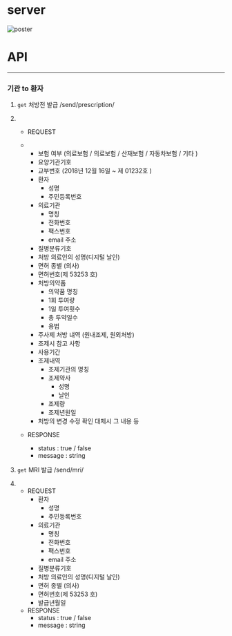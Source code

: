 # server

![poster](https://user-images.githubusercontent.com/19237348/50034937-bbcb1180-0042-11e9-9304-c45edb8785c4.jpg)





# API

----------------------------------------

### 기관 to 환자

1. `get` 처방전 발급 /send/prescription/<userkey>

2. - REQUEST

   - - 보험 여부 (의료보험 / 의료보험 / 산재보험 / 자동차보험 / 기타 )
     - 요양기관기호
     - 교부번호 (2018년 12월 16일 ~ 제 01232호 )
     - 환자
       - 성명
       - 주민등록번호
     - 의료기관
       - 명칭
       - 전화번호
       - 팩스번호
       - email 주소
     - 질병분류기호
     - 처방 의료인의 성명(디지털 날인)
     - 면허 종별 (의사)
     - 면허번호(제 53253 호)
     - 처방의약품
       - 의약품 명칭
       - 1회 투여량
       - 1일 투여횟수
       - 총 투약일수
       - 용법
     - 주사제 처방 냬역 (원내조제, 원외처방)
     - 조제시 참고 사항
     - 사용기간
     - 조제내역
       - 조제기관의 명칭
       - 조제약사
         - 성명
         - 날인
       - 조제량
       - 조제년원일
     - 처방의 변경 수정 확인 대체시 그 내용 등
   - RESPONSE
     - status : true / false
     - message : string

2. `get` MRI 발급 /send/mri/<userkey>
3. - REQUEST
     - 환자
       - 성명
       - 주민등록번호
     - 의료기관
       - 명칭
       - 전화번호
       - 팩스번호
       - email 주소
     - 질병분류기호
     - 처방 의료인의 성명(디지털 날인)
     - 면허 종별 (의사)
     - 면허번호(제 53253 호)
     - 발급년월일
   - RESPONSE
     - status : true / false
     - message : string



